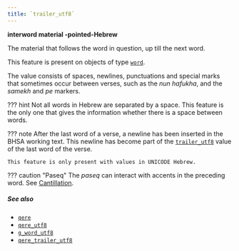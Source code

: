 ```yaml
---
title: `trailer_utf8`
---
```


**interword material -pointed-Hebrew**


The material that follows the word in question, up till the next word.

This feature is present on objects of type
[`word`](otype.md).

The value consists of spaces, newlines, punctuations
and special marks that sometimes occur between verses, such as the
*nun hafukha*, and the *samekh* and *pe* markers.

??? hint
    Not all words in Hebrew are separated by a space.
    This feature is the only one that gives the information whether there is a
    space between words.

??? note
    After the last word of a verse, a newline has been inserted
    in the BHSA working text.
    This newline has become part of the
    [`trailer_utf8`](trailer_utf8.md) value of the last word of the verse.

    This feature is only present with values in UNICODE Hebrew.

??? caution "Paseq"
    The *paseq* can interact with accents in the preceding word.
    See [Cantillation](../cantillation.md).

##### See also

* [`qere`](qere.md) 
* [`qere_utf8`](qere_utf8.md) 
* [`g_word_utf8`](g_word_utf8.md) 
* [`qere_trailer_utf8`](qere_trailer_utf8.md) 
